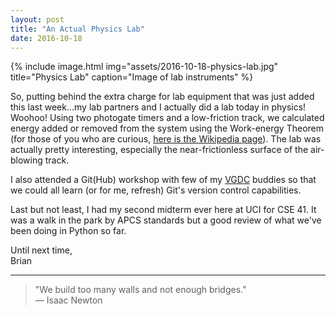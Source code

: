 ```yaml
---
layout: post
title: "An Actual Physics Lab"
date: 2016-10-18
---
```


{% include image.html
    img="assets/2016-10-18-physics-lab.jpg"
    title="Physics Lab"
    caption="Image of lab instruments" %}

So, putting behind the extra charge for lab equipment that was just added this last week...my lab partners and I actually did a lab today in physics! Woohoo! Using two photogate timers and a low-friction track, we calculated energy added or removed from the system using the Work-energy Theorem (for those of you who are curious, [here is the Wikipedia page](https://en.wikipedia.org/wiki/Work_%28physics%29#Work.E2.80.93energy_principle)). The lab was actually pretty interesting, especially the near-frictionless surface of the air-blowing track.

I also attended a Git(Hub) workshop with few of my [VGDC](http://vgdc-uci.com/) buddies so that we could all learn (or for me, refresh) Git's version control capabilities.

Last but not least, I had my second midterm ever here at UCI for CSE 41. It was a walk in the park by APCS standards but a good review of what we've been doing in Python so far.

Until next time,<br/>
Brian

---

<blockquote>
"We build too many walls and not enough bridges."<br/>
&mdash; Isaac Newton
</blockquote>
